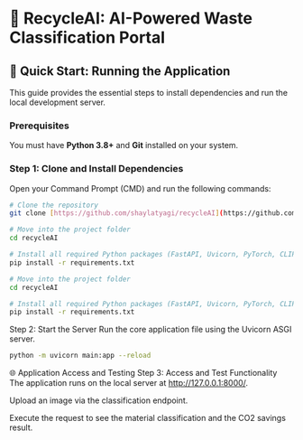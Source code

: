 # 🤖 RecycleAI: AI-Powered Waste Classification Portal

## 🚀 Quick Start: Running the Application

This guide provides the essential steps to install dependencies and run the local development server.

### Prerequisites

You must have **Python 3.8+** and **Git** installed on your system.

### Step 1: Clone and Install Dependencies

Open your Command Prompt (CMD) and run the following commands:

```bash
# Clone the repository
git clone [https://github.com/shaylatyagi/recycleAI](https://github.com/shaylatyagi/recycleAI)

# Move into the project folder
cd recycleAI

# Install all required Python packages (FastAPI, Uvicorn, PyTorch, CLIP)
pip install -r requirements.txt

# Move into the project folder
cd recycleAI

# Install all required Python packages (FastAPI, Uvicorn, PyTorch, CLIP)
pip install -r requirements.txt
```
Step 2: Start the Server
Run the core application file using the Uvicorn ASGI server.
```bash
python -m uvicorn main:app --reload
```
🌐 Application Access and Testing
Step 3: Access and Test Functionality
The application runs on the local server at http://127.0.0.1:8000/.

Upload an image via the classification endpoint.

Execute the request to see the material classification and the CO2 savings result.

